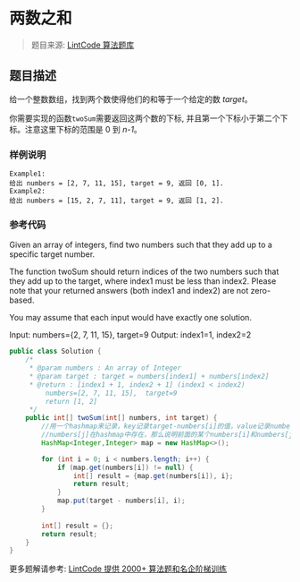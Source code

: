 # 两数之和
 > 题目来源: [LintCode 算法题库](https://www.lintcode.com/problem/two-sum/?utm_source=sc-github-wzz)
 ## 题目描述
 给一个整数数组，找到两个数使得他们的和等于一个给定的数 *target*。

你需要实现的函数`twoSum`需要返回这两个数的下标, 并且第一个下标小于第二个下标。注意这里下标的范围是 0 到 *n-1*。

 ### 样例说明
 ```
Example1:
给出 numbers = [2, 7, 11, 15], target = 9, 返回 [0, 1].
Example2:
给出 numbers = [15, 2, 7, 11], target = 9, 返回 [1, 2].
```
 ### 参考代码
 Given an array of integers, find two numbers such that they add up to a specific target number.

The function twoSum should return indices of the two numbers such that they add up to the target, where index1 must be less than index2. Please note that your returned answers (both index1 and index2) are not zero-based.

You may assume that each input would have exactly one solution.

Input: numbers={2, 7, 11, 15}, target=9
Output: index1=1, index2=2
```java
public class Solution {
    /*
     * @param numbers : An array of Integer
     * @param target : target = numbers[index1] + numbers[index2]
     * @return : [index1 + 1, index2 + 1] (index1 < index2)
         numbers=[2, 7, 11, 15],  target=9
         return [1, 2]
     */
    public int[] twoSum(int[] numbers, int target) {
        //用一个hashmap来记录，key记录target-numbers[i]的值，value记录numbers[i]的i的值，如果碰到一个
        //numbers[j]在hashmap中存在，那么说明前面的某个numbers[i]和numbers[j]的和为target，i和j即为答案
        HashMap<Integer,Integer> map = new HashMap<>();

        for (int i = 0; i < numbers.length; i++) {
            if (map.get(numbers[i]) != null) {
                int[] result = {map.get(numbers[i]), i};
                return result;
            }
            map.put(target - numbers[i], i);
        }
        
        int[] result = {};
        return result;
    }
}
```
 更多题解请参考: [LintCode 提供 2000+ 算法题和名企阶梯训练](https://www.lintcode.com/problem/?utm_source=sc-github-wzz)